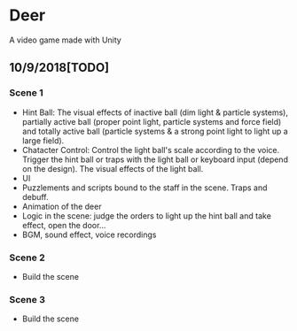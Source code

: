 # Deer
A video game made with Unity

## 10/9/2018[TODO] ##
### Scene 1
* Hint Ball: The visual effects of inactive ball (dim light & particle systems), partially active ball (proper point light, particle systems and force field) and totally active ball (particle systems & a strong point light to light up a large field).
* Chatacter Control: Control the light ball's scale according to the voice. Trigger the hint ball or traps with the light ball or keyboard input (depend on the design). The visual effects of the light ball.
* UI
* Puzzlements and scripts bound to the staff in the scene. Traps and debuff.
* Animation of the deer
* Logic in the scene: judge the orders to light up the hint ball and take effect, open the door...
* BGM, sound effect, voice recordings

### Scene 2
* Build the scene

### Scene 3
* Build the scene
